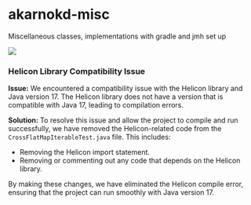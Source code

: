 # akarnokd-misc
Miscellaneous classes, implementations with gradle and jmh set up

<a href='https://github.com/akarnokd/akarnokd-misc/actions?query=workflow%3A%22Java+CI+with+Gradle%22'><img src='https://github.com/akarnokd/akarnokd-misc/workflows/Java%20CI%20with%20Gradle/badge.svg'></a>

### Helicon Library Compatibility Issue

**Issue:**
We encountered a compatibility issue with the Helicon library and Java version 17. The Helicon library does not have a version that is compatible with Java 17, leading to compilation errors.

**Solution:**
To resolve this issue and allow the project to compile and run successfully, we have removed the Helicon-related code from the `CrossFlatMapIterableTest.java` file. This includes:
- Removing the Helicon import statement.
- Removing or commenting out any code that depends on the Helicon library.

By making these changes, we have eliminated the Helicon compile error, ensuring that the project can run smoothly with Java version 17.
